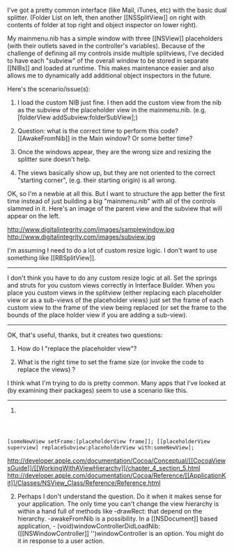

I've got a pretty common interface (like Mail, iTunes, etc) with the basic dual splitter. (Folder List on left, then another [[NSSplitView]] on right with contents of folder at top right and object inspector on lower right).

My mainmenu.nib has a simple window with three [[NSView]] placeholders (with their outlets saved in the controller's variables).  Because of the challenge of defining all my controls inside multiple splitviews, I've decided to have each "subview" of the overall window to be stored in separate [[NIBs]] and loaded at runtime.  This makes maintenance easier and also allows me to dynamically add additional object inspectors in the future.

Here's the scenario/issue(s):

1. I load the custom NIB just fine.  I then add the custom view from the nib as the subview of the placeholder view in the mainmenu.nib.  (e.g. [folderView addSubview:folderSubView];)

2. Question: what is the correct time to perform this code?  [[AwakeFromNib]] in the Main window?  Or some better time?

3. Once the windows appear, they are the wrong size and resizing the splitter sure doesn't help.

4. The views basically show up, but they are not oriented to the correct "starting corner", (e.g. their starting origin) is all wrong.


OK, so I'm a newbie at all this.  But I want to structure the app better the first time instead of just building a big "mainmenu.nib" with all of the controls slammed in it.  Here's an image of the parent view and the subview that will appear on the left.  

http://www.digitalintegrity.com/images/samplewindow.jpg
http://www.digitalintegrity.com/images/subview.jpg

I'm assuming I need to do a lot of custom resize logic.  I don't want to use something like [[RBSplitView]]. 

----
I don't think you have to do any custom resize logic at all.
Set the springs and struts for you custom views correctly in Interface Builder.
When you place you custom views in the splitview (either replacing each placeholder view or as a sub-views of the placeholder views) just set the frame of each custom view to the frame of the view being replaced (or set the frame to the bounds of the place holder view if you are adding a sub-view).

----
OK, that's useful, thanks,  but it creates two questions:

1. How do I "replace the placeholder view"?

2. What is the right time to set the frame size (or invoke the code to replace the views) ?


I think what I'm trying to do is pretty common.  Many apps that I've looked at (by examining their packages) seem to use a scenario like this.

----

1. <code>
[someNewView setFrame:[placeholderView frame]];
[[placeholderView superview] replaceSubview:placeholderView  with:someNewView];
</code>

http://developer.apple.com/documentation/Cocoa/Conceptual/[[CocoaViewsGuide]]/[[WorkingWithAViewHierarchy]]/chapter_4_section_5.html
http://developer.apple.com/documentation/Cocoa/Reference/[[ApplicationKit]]/Classes/NSView_Class/Reference/Reference.html

2. Perhaps I don't understand the question.  Do it when it makes sense for your application.  The only time you can't change the view hierarchy is within a hand full of methods like -drawRect: that depend on the hierarchy.  -awakeFromNib is a possibility.  In a [[NSDocument]] based application, - (void)windowControllerDidLoadNib:([[NSWindowController]] '')windowController is an option.  You might do it in response to a user action.